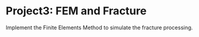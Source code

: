 # Project3: FEM and Fracture
Implement the Finite Elements Method to simulate the fracture processing.
